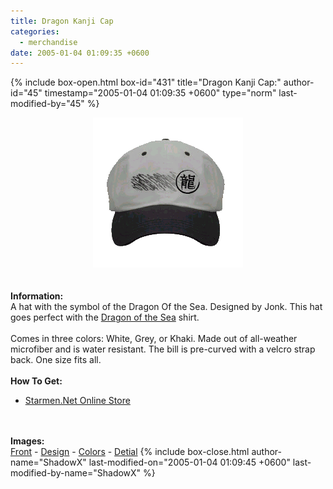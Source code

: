 ```yaml
---
title: Dragon Kanji Cap
categories:
  - merchandise
date: 2005-01-04 01:09:35 +0600
---
```

{% include box-open.html box-id="431" title="Dragon Kanji Cap:" author-id="45" timestamp="2005-01-04 01:09:35 +0600" type="norm" last-modified-by="45" %}
	<center>
	<img src="/merchandise/images/smn_dkcap_title.png" border="0" alt="Dragon Kanji Cap" />
	</center>
	<br /><br />
	<b>Information:</b>
	<br />
	A hat with the symbol of the Dragon Of the Sea. Designed by Jonk. This hat goes perfect 
	with the <a href="http://www.starmen.net/merchandise/smn/dots.php">Dragon of the Sea</a> shirt.
	<br /><br />
	Comes in three colors: White, Grey, or Khaki. Made out of all-weather microfiber and 
	is water resistant. The bill is pre-curved with a velcro strap back. One size fits all.
	<br /><br />
	<b>How To Get:</b>
	<br />
	<ul>
	<li><a href="http://www.cafeshops.com/starmen.8708636">Starmen.Net Online Store</a></li>
	</ul>
	<br /><br />
	<b>Images:</b>
	<br />
	<a href="/merchandise/images/smn_dkcap_front.jpg">Front</a> - <a href="/merchandise/images/smn_dkcap_design.jpg">Design</a> - <a href="/merchandise/images/smn_hc.jpg">Colors</a> - 
	<a href="/merchandise/images/smn_hd.jpg">Detial</a>
{% include box-close.html author-name="ShadowX" last-modified-on="2005-01-04 01:09:45 +0600" last-modified-by-name="ShadowX" %}

